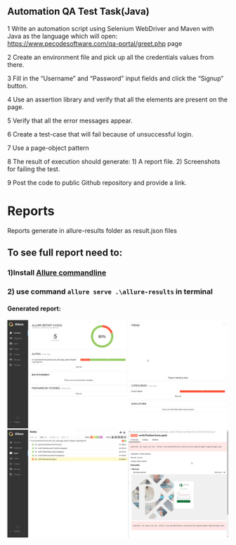 


## Automation QA Test Task(Java)


1 Write an automation script using Selenium WebDriver and Maven with Java as the language which will open: https://www.pecodesoftware.com/qa-portal/greet.php page

2 Create an environment file and pick up all the credentials values from there.

3 Fill in the “Username” and “Password” input fields and click the “Signup” button.

4 Use an assertion library and verify that all the elements are present on the page.

5 Verify that all the error messages appear.

6 Create a test-case that will fail because of unsuccessful login.

7 Use a page-object pattern

8 The result of execution should generate:
        1) A report file.
        2) Screenshots for failing the test.

9 Post the code to public Github repository and provide a link. 





# Reports
Reports generate in allure-results folder as result.json files

## To see full report need to:

### 1)Install [Allure commandline](https://docs.qameta.io/allure/)
### 2) use command `allure serve .\allure-results` in terminal

#### Generated report:
![screenshot1](report_sample/screenshot1.png)
![screenshot2](report_sample/screenshot2.png)




